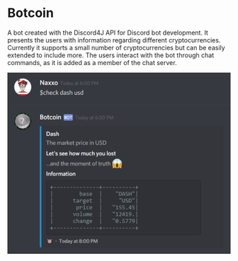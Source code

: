 # Botcoin
A bot created with the Discord4J API for Discord bot development. It presents the users with information regarding different cryptocurrencies. Currently it supports a small number of cryptocurrencies but can be easily extended to include more. The users interact with the bot through chat commands, as it is added as a member of the chat server.

![Example in chat](bot-example.png)
